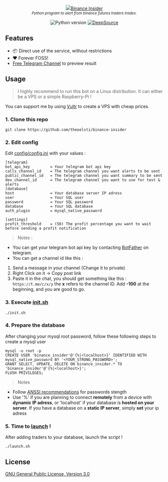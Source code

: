 <p align="center">
    <img src="docs/images/binance-insider_logo.png"><a href="https://github.com/theoelsti/binance-insider">Binance Insider</a>
    <br/>
    <sup><em>Python program to alert from binance futures traders trades.</em></sup>
</p>

<p align="center">
    <a>
        <img src="https://img.shields.io/badge/python-3.7%2B-informational" alt="Python version">
    </a>
    <a href="https://deepsource.io/gh/theoelsti/binance-insider">
        <img src="https://deepsource.io/gh/theoelsti/binance-insider.svg/?label=active+issues" alt="DeepSource">
    </a>
</p>

## Features


- 📦 Direct use of the service, without restrictions
- ❤️ Forever FOSS!
- [Free Telegram Channel](https://t.me/+54diQijvA7xmMThk) to preview result


## Usage

> I highly recommend to run this bot on a Linux distribution. 
> It can either be a VPS or a simple Raspberry-Pi !

You can support me by using [Vultr](https://www.vultr.com/?ref=9298244) to create a VPS with cheap prices.
### 1. Clone this repo
```shell
git clone https://github.com/theoelsti/binance-insider
```
### 2. Edit config
Edit [config/config.ini](config/config.ini) with your values : 
```ini=
[telegram]
bot_api_key         = Your telegram bot api key
calls_channel_id    = The telegram channel you want alerts to be sent
public_channel_id   = The telegram channel you want summary to be sent
dev_channel_id      = The telegram channel you want to use for test & alerts
[database]
host                = Your database server IP adress
user                = Your SQL user
password            = Your SQL password
database            = Your SQL database
auth_plugin         = mysql_native_password

[settings]
profit_threshold    = (50) The profit percentage you want to wait before sending a profit notification
```
> Notes : 
- You can get your telegram bot api key by contacting [BotFather](https://t.me/BotFather) on telegram.
- You can get a channel id like this : 
1. Send a message in your channel (Change it to private)
2. Right Click on it -> Copy post link
3. Paste it in the chat, you should get something like this : 
`https://t.me/c/x/y`
the **x** refers to the channel ID. Add **-100** at the beginning, and you are good to go.

### 3. Execute [init.sh](init.sh)
`./init.sh`

### 4. Prepare the database

After changing your mysql root password, follow these following steps to create a mysql user 
```sh=
mysql -u root -p
CREATE USER 'binance_insider'@'{%|<localhost>}' IDENTIFIED WITH mysql_native_password BY '<YOUR_STRONG_PASSWORD>'; 
GRANT SELECT, UPDATE, DELETE ON binance_insider.* TO 'binance_insider'@'{%|<localhost>}';
FLUSH PRIVILEGES;
```

> Notes
- Follow [ANSSI recommendations](https://www.ssi.gouv.fr/administration/precautions-elementaires/calculer-la-force-dun-mot-de-passe/) for passwords stength
- Use '%'  if you are planning to connect **remotely** from a device with **dynamic IP adress**, or 'localhost' if your database is **hosted on your server**. If you have a database on a **static IP server**, simply **set** your ip adress

### 5. Time to [launch](launch.sh) !
After adding traders to your database, launch the script ! 

`./launch.sh`

## License

[GNU General Public License, Version 3.0](LICENSE)
